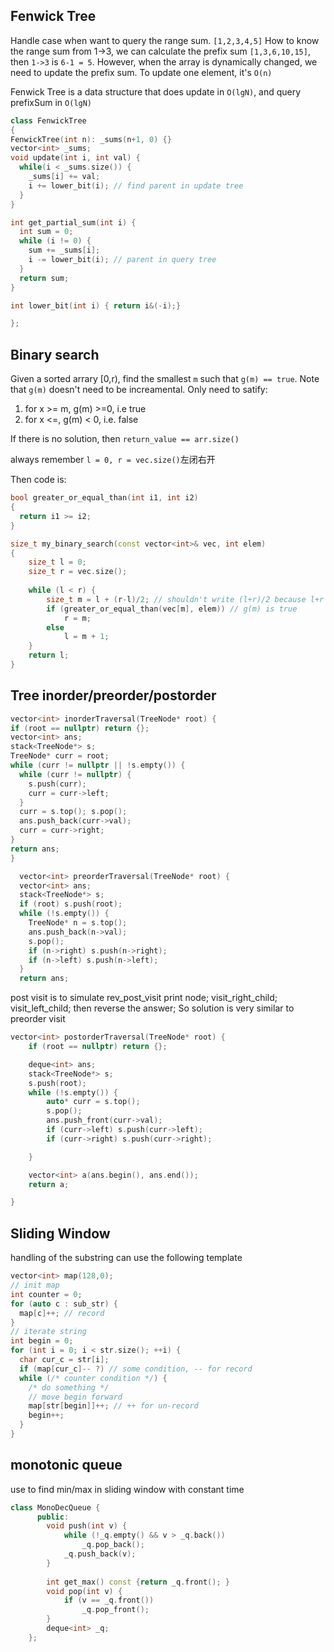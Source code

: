 ## Fenwick Tree

Handle case when want to query the range sum.
`[1,2,3,4,5]`
How to know the range sum from 1->3, we can calculate the prefix sum `[1,3,6,10,15]`, then `1->3` is `6-1 = 5`.
However, when the array is dynamically changed, we need to update the prefix sum. To update one element, it's `O(n)`

Fenwick Tree is a data structure that does update in `O(lgN)`, and query prefixSum in `O(lgN)`

```c++
class FenwickTree
{
FenwickTree(int n): _sums(n+1, 0) {}
vector<int> _sums;
void update(int i, int val) {
  while(i < _sums.size()) {
    _sums[i] += val;
    i += lower_bit(i); // find parent in update tree
  }
}

int get_partial_sum(int i) {
  int sum = 0;
  while (i != 0) {
    sum += _sums[i];
    i -= lower_bit(i); // parent in query tree
  }
  return sum;
}

int lower_bit(int i) { return i&(-i);}

};
```
## Binary search
Given a sorted arrary [0,r), find the smallest `m` such that `g(m) == true`. Note that `g(m)` doesn't need to be increamental.
Only need to satify:
1. for x >= m, g(m) >=0, i.e true
2. for x <=, g(m) < 0, i.e. false

If there is no solution, then `return_value == arr.size()`

always remember `l = 0, r = vec.size()`左闭右开

Then code is:

```cpp
bool greater_or_equal_than(int i1, int i2)
{
  return i1 >= i2;
}

size_t my_binary_search(const vector<int>& vec, int elem)
{
    size_t l = 0;
    size_t r = vec.size();
    
    while (l < r) {
        size_t m = l + (r-l)/2; // shouldn't write (l+r)/2 because l+r can overflow!!!!
        if (greater_or_equal_than(vec[m], elem)) // g(m) is true
            r = m;
        else
            l = m + 1;
    }
    return l;
}
```

## Tree inorder/preorder/postorder

```c++
vector<int> inorderTraversal(TreeNode* root) {
if (root == nullptr) return {};
vector<int> ans;
stack<TreeNode*> s;
TreeNode* curr = root;
while (curr != nullptr || !s.empty()) {
  while (curr != nullptr) {
    s.push(curr);
    curr = curr->left;
  }
  curr = s.top(); s.pop();
  ans.push_back(curr->val);
  curr = curr->right;
}    
return ans;
}
```

```c++
  vector<int> preorderTraversal(TreeNode* root) {
  vector<int> ans;
  stack<TreeNode*> s;
  if (root) s.push(root);
  while (!s.empty()) {
    TreeNode* n = s.top();
    ans.push_back(n->val);
    s.pop();
    if (n->right) s.push(n->right);
    if (n->left) s.push(n->left);            
  }
  return ans;
```
  
post visit is to simulate rev_post_visit
print node; visit_right_child; visit_left_child;
then reverse the answer;
So solution is very similar to preorder visit
```c++
vector<int> postorderTraversal(TreeNode* root) {
    if (root == nullptr) return {};

    deque<int> ans;
    stack<TreeNode*> s;
    s.push(root);
    while (!s.empty()) {
        auto* curr = s.top();
        s.pop();
        ans.push_front(curr->val);
        if (curr->left) s.push(curr->left);
        if (curr->right) s.push(curr->right);

    }

    vector<int> a(ans.begin(), ans.end());
    return a;

}
```

## Sliding Window

handling of the substring can use the following template
```c++
vector<int> map(128,0);
// init map
int counter = 0;
for (auto c : sub_str) {
  map[c]++; // record 
}
// iterate string
int begin = 0;
for (int i = 0; i < str.size(); ++i) {
  char cur_c = str[i];
  if (map[cur_c]-- ?) // some condition, -- for record
  while (/* counter condition */) {
    /* do something */
    // move begin forward
    map[str[begin]]++; // ++ for un-record
    begin++;
  }
}

```

## monotonic queue
use to find min/max in sliding window with constant time

```c++
class MonoDecQueue {
      public:
        void push(int v) {
            while (!_q.empty() && v > _q.back()) 
                _q.pop_back();  
            _q.push_back(v);
        }
        
        int get_max() const {return _q.front(); }
        void pop(int v) {
            if (v == _q.front())
                _q.pop_front();
        }
        deque<int> _q;
    };
```

    
